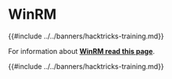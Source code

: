 # WinRM

{{#include ../../banners/hacktricks-training.md}}

For information about [**WinRM read this page**](../../network-services-pentesting/5985-5986-pentesting-winrm.md).

{{#include ../../banners/hacktricks-training.md}}
